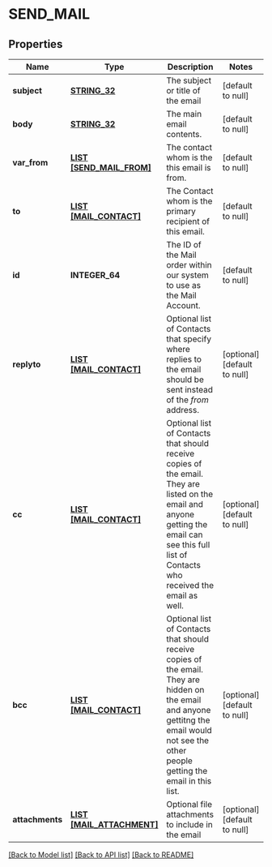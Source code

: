 # SEND_MAIL

## Properties
Name | Type | Description | Notes
------------ | ------------- | ------------- | -------------
**subject** | [**STRING_32**](STRING_32.md) | The subject or title of the email | [default to null]
**body** | [**STRING_32**](STRING_32.md) | The main email contents. | [default to null]
**var_from** | [**LIST [SEND_MAIL_FROM]**](SendMail_from.md) | The contact whom is the this email is from. | [default to null]
**to** | [**LIST [MAIL_CONTACT]**](MailContact.md) | The Contact whom is the primary recipient of this email. | [default to null]
**id** | **INTEGER_64** | The ID of the Mail order within our system to use as the Mail Account. | [default to null]
**replyto** | [**LIST [MAIL_CONTACT]**](MailContact.md) | Optional list of Contacts that specify where replies to the email should be sent instead of the _from_ address. | [optional] [default to null]
**cc** | [**LIST [MAIL_CONTACT]**](MailContact.md) | Optional list of Contacts that should receive copies of the email.  They are listed on the email and anyone getting the email can see this full list of Contacts who received the email as well. | [optional] [default to null]
**bcc** | [**LIST [MAIL_CONTACT]**](MailContact.md) | Optional list of Contacts that should receive copies of the email.  They are hidden on the email and anyone gettitng the email would not see the other people getting the email in this list. | [optional] [default to null]
**attachments** | [**LIST [MAIL_ATTACHMENT]**](MailAttachment.md) | Optional file attachments to include in the email | [optional] [default to null]

[[Back to Model list]](../README.md#documentation-for-models) [[Back to API list]](../README.md#documentation-for-api-endpoints) [[Back to README]](../README.md)



